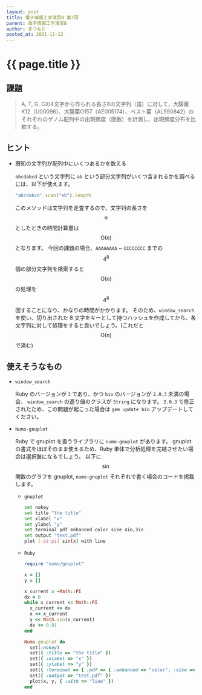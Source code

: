 ```yaml
---
layout: post
title: 電子情報工学演習B 第7回
parent: 電子情報工学演習B
author: まつもと
posted_at: 2021-11-12
---
```


# {{ page.title }}

## 課題

> A, T, G, Cの4文字から作られる長さ8の文字列（語）に対して，大腸菌K12（U00096）、大腸菌O157（AE005174）、ペスト菌（AL590842）のそれぞれのゲノム配列中の出現頻度（回数）を計測し、出現頻度分布を比較する。

## ヒント

- 既知の文字列が配列中にいくつあるかを数える
    
    `abcdabcd` という文字列に `ab` という部分文字列がいくつ含まれるかを調べるには、以下が使えます。

    ```ruby
    "abcdabcd".scan("ab").length
    ```

    このメソッドは文字列を走査するので、文字列の長さを $$n$$ としたときの時間計算量は $$\mathrm{O}(n)$$ となります。
    今回の課題の場合、`AAAAAAAA` ~ `CCCCCCCC` までの $$4^8$$ 個の部分文字列を検索すると $$\mathrm{O}(n)$$ の処理を $$4^8$$ 回することになり、かなりの時間がかかります。
    そのため、`window_search` を使い、切り出された 8 文字をキーとして持つハッシュを作成してから、各文字列に対して処理をすると良いでしょう。(これだと $$\mathrm{O}(n)$$ で済む)

## 使えそうなもの

- `window_search`

    Ruby のバージョンが `3` であり、かつ `bio` のバージョンが `2.0.3` 未満の場合、 `window_search` の返り値のクラスが `String` になります。
    `2.0.3` で修正されたため、この問題が起こった場合は `gem update bio` アップデートしてください。


- `Numo-gnuplot`
    
    Ruby で gnuplot を扱うライブラリに `numo-gnuplot` があります。
    gnuplot の書式をほぼそのまま使えるため、Ruby 単体で分析処理を完結させたい場合は選択肢になるでしょう。
    以下に $$\sin$$ 関数のグラフを gnuplot, `numo-gnuplot` それぞれで書く場合のコードを掲載します。

    - `gnuplot`

        ```sh
        set nokey
        set title "the title"
        set xlabel "x"
        set ylabel "y"
        set terminal pdf enhanced color size 4in,3in
        set output "test.pdf"
        plot [-pi:pi] sin(x) with line
        ```

    - `Ruby`

        ```ruby
        require "numo/gnuplot"

        x = []
        y = []

        x_current = -Math::PI
        dx = 0
        while x_current <= Math::PI
          x_current += dx
          x << x_current
          y << Math.sin(x_current)
          dx += 0.01
        end

        Numo.gnuplot do
          set(:nokey)
          set({ :title => "the title" })
          set({ :xlabel => "x" })
          set({ :ylabel => "y" })
          set({ :terminal => { :pdf => { :enhanced => "color", :size => "4in,3in" } } })
          set({ :output => "test.pdf" })
          plot(x, y, { :with => "line" })
        end
        ```
